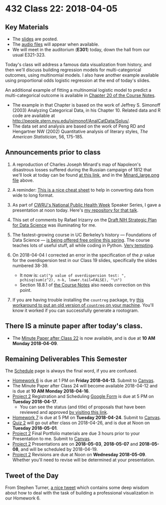 # 432 Class 22: 2018-04-05

## Key Materials

- The [slides](https://github.com/THOMASELOVE/432-2018/tree/master/slides/class22) are posted.
- The [audio files](https://github.com/THOMASELOVE/432-2018/tree/master/slides/class22) will appear when available.
- We will meet in the auditorium (**E301**) today, down the hall from our usual E321-323.

Today's class will address a famous data visualization from history, and then we'll discuss building regression models for multi-categorical outcomes, using multinomial models. I also have another example available using proportional odds logistic regression at the end of today's slides.

An additional example of fitting a multinomial logistic model to predict a multi-categorical outcome is available in [Chapter 20 of the Course Notes](https://thomaselove.github.io/432-notes/). 

- The example in that Chapter is based on the work of Jeffrey S. Simonoff (2003) Analyzing Categorical Data, in his Chapter 10. Related data and R code are available at http://people.stern.nyu.edu/jsimonof/AnalCatData/Splus/. 
- The data set and analysis are based on the work of Peng RD and Hengartner NW (2002) Quantitative analysis of literary styles, *The American Statistician*, 56, 175-185.

## Announcements prior to class

1. A reproduction of Charles Joseph Minard's map of Napoleon's disastrous losses suffered during the Russian campaign of 1812 that we'll look at today can be found [at this link](https://en.wikipedia.org/wiki/Charles_Joseph_Minard#/media/File:Minard.png), and in the [Minard_large.png file](https://raw.githubusercontent.com/THOMASELOVE/432-2018/master/slides/class22/Minard_large.png) above.

2. A reminder: [This is a nice cheat sheet](http://www.cookbook-r.com/Manipulating_data/Converting_data_between_wide_and_long_format/) to help in converting data from wide to long format.

3. As part of [CWRU's National Public Health Week](http://thedaily.case.edu/national-public-health-week/) Speaker Series, I gave a presentation at noon today. Here's [my repository for that talk](https://github.com/THOMASELOVE/adventures).

4. This set of comments by Rafael Irizarry on the [Draft NIH Strategic Plan for Data Science](https://simplystatistics.org/2018/04/02/input-on-the-draft-nih-strategic-plan-for-data-science/) was illuminating for me.

5. The fastest-growing course in UC Berkeley’s history — Foundations of Data Science — [is being offered free online this spring](http://news.berkeley.edu/2018/03/29/berkeley-offers-its-fastest-growing-course-data-science-online-for-free/). The course teaches lots of useful stuff, all while coding in Python. [Very tempting](https://data.berkeley.edu/education/data-8x).

6. On 2018-04-04 I corrected an error in the specification of the *p* value for the overdispersion test in our Class 19 slides, specifically the slides numbered 38-39. 
    - It now is: `cat("p value of overdispersion test: ", pchisq(sum(z^2), n-k, lower.tail=FALSE), "\n")`
    - Section 18.8.1 of [the Course Notes](https://thomaselove.github.io/432-notes/) also needs correction on this point.
    
7. If you are having trouble installing the `countreg` package, try [this workaround to put an old version of `countreg` on your machine](https://github.com/THOMASELOVE/432-2018/blob/master/data-and-code/installing_countreg_workaround.pdf). You'll know it worked if you can successfully generate a rootogram.

## There IS a minute paper after today's class.

- The [Minute Paper after Class 22](https://goo.gl/forms/uAn6IQcZxT2l6Hbr2) is now available, and is due at **10 AM Monday 2018-04-09**.

## Remaining Deliverables This Semester

The [Schedule](https://github.com/THOMASELOVE/432-2018/blob/master/SCHEDULE.md) page is always the final word, if you are confused.

- [Homework 6](https://github.com/THOMASELOVE/432-2018/tree/master/assignments/hw6) is due at 1 PM on **Friday 2018-04-13**. Submit to [Canvas](https://canvas.case.edu/).
- The Minute Paper after Class 24 will become available 2018-04-12 and is due at **10 AM Monday 2018-04-16**.
- [Project 2](https://github.com/THOMASELOVE/432-2018/tree/master/projects/project2) Registration and Scheduling [Google Form](https://goo.gl/forms/Zfgnq5pyAAzAlmUm1) is due at 5 PM on **Tuesday 2018-04-17**.
    - You can see the status (and title) of proposals that have been reviewed and approved [by visiting this link](https://github.com/THOMASELOVE/432-2018/blob/master/projects/project2/APPROVED.md).
- [Homework 7](https://github.com/THOMASELOVE/432-2018/tree/master/assignments/hw7) is due at 5 PM on **Tuesday 2018-04-24**. Submit to [Canvas](https://canvas.case.edu/).
- [Quiz 2](https://github.com/THOMASELOVE/432-2018/tree/master/quizzes/quiz2) will go out after class on 2018-04-26, and is due at Noon on **Tuesday 2018-05-01**.
- [Project 2](https://github.com/THOMASELOVE/432-2018/tree/master/projects/project2) Final Portfolio materials are due 3 hours prior to your Presentation to me. Submit to [Canvas](https://canvas.case.edu/).
- [Project 2](https://github.com/THOMASELOVE/432-2018/tree/master/projects/project2) Presentations are on **2018-05-03**, **2018-05-07** and **2018-05-08**, and will be scheduled by 2018-04-19.
- [Project 2](https://github.com/THOMASELOVE/432-2018/tree/master/projects/project2) Revisions are due at Noon on **Wednesday 2018-05-09**. Whether you'll need to revise will be determined at your presentation.

## Tweet of the Day

From Stephen Turner, [a nice tweet](https://twitter.com/strnr/status/787292116607234048) which contains some deep wisdom about how to deal with the task of building a professional visualization in our Homework 6.
